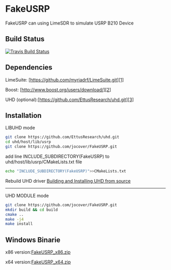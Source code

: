 # FakeUSRP

FakeUSRP can using LimeSDR to simulate USRP B210 Device

Build Status
------------

[![Travis Build Status](https://travis-ci.org/jocover/FakeUSRP.svg?branch=master)](https://travis-ci.org/jocover/FakeUSRP)

Dependencies
------------
LimeSuite: [https://github.com/myriadrf/LimeSuite.git][1]

Boost: [http://www.boost.org/users/download/][2]

UHD (optional):[https://github.com/EttusResearch/uhd.git][3]

Installation
----------

LIBUHD mode

```sh
git clone https://github.com/EttusResearch/uhd.git
cd uhd/host/lib/usrp
git clone https://github.com/jocover/FakeUSRP.git
```
add line INCLUDE_SUBDIRECTORY(FakeUSRP) to uhd/host/lib/usrp/CMakeLists.txt file
```sh
echo "INCLUDE_SUBDIRECTORY(FakeUSRP)">>CMakeLists.txt

```
Rebuild UHD driver
[Building and Installing UHD from source][4]

----------
UHD MODULE mode
```sh
git clone https://github.com/jocover/FakeUSRP.git
mkdir build && cd build
cmake ..
make -j4
make install
```

Windows Binarie
---------
x86 version:[FakeUSRP_x86.zip][5]

x64 version:[FakeUSRP_x64.zip][6]


  [1]: https://github.com/myriadrf/LimeSuite.git
  [2]: http://www.boost.org/users/download/
  [3]: https://github.com/EttusResearch/uhd.git
  [4]: http://files.ettus.com/manual/page_build_guide.html
  [5]: https://www.jiangwei.org/download/fakeusrp_x86.zip
  [6]: https://www.jiangwei.org/download/fakeusrp_x64.zip
